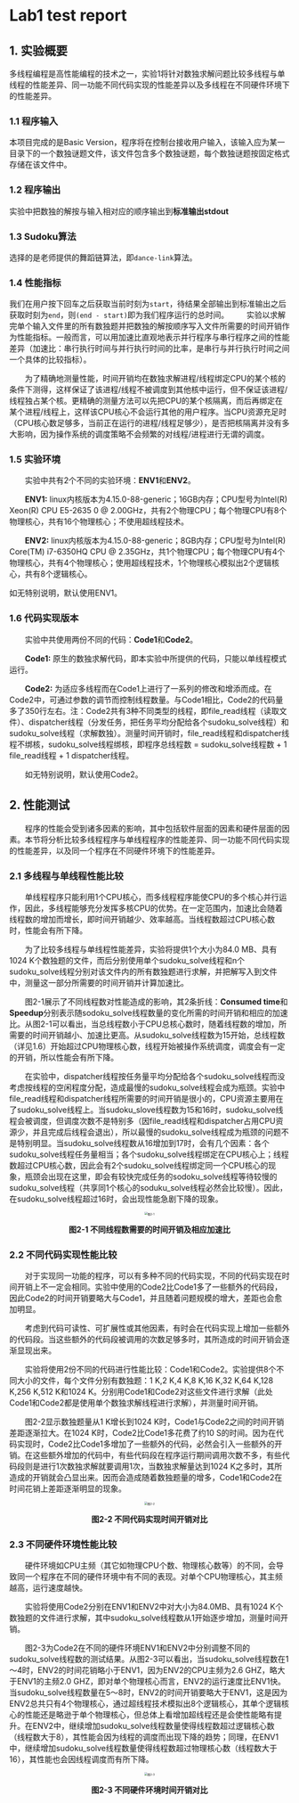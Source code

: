 # Lab1 test report

## 1. 实验概要

多线程编程是高性能编程的技术之一，实验1将针对数独求解问题比较多线程与单线程的性能差异、同一功能不同代码实现的性能差异以及多线程在不同硬件环境下的性能差异。

### 1.1 程序输入

本项目完成的是Basic Version，程序将在控制台接收用户输入，该输入应为某一目录下的一个数独谜题文件，该文件包含多个数独谜题，每个数独谜题按固定格式存储在该文件中。

### 1.2 程序输出

实验中把数独的解按与输入相对应的顺序输出到**标准输出stdout**

### 1.3 Sudoku算法

选择的是老师提供的舞蹈链算法，即`dance-link`算法。

### 1.4 性能指标

我们在用户按下回车之后获取当前时刻为`start`，待结果全部输出到标准输出之后获取时刻为`end`，则`(end - start)`即为我们程序运行的总时间。
&emsp;&emsp;实验以求解完单个输入文件里的所有数独题并把数独的解按顺序写入文件所需要的时间开销作为性能指标。一般而言，可以用加速比直观地表示并行程序与串行程序之间的性能差异（加速比：串行执行时间与并行执行时间的比率，是串行与并行执行时间之间一个具体的比较指标）。

&emsp;&emsp;为了精确地测量性能，时间开销均在数独求解进程/线程绑定CPU的某个核的条件下测得，这样保证了该进程/线程不被调度到其他核中运行，但不保证该进程/线程独占某个核。更精确的测量方法可以先把CPU的某个核隔离，而后再绑定在某个进程/线程上，这样该CPU核心不会运行其他的用户程序。当CPU资源充足时（CPU核心数足够多，当前正在运行的进程/线程足够少），是否把核隔离并没有多大影响，因为操作系统的调度策略不会频繁的对线程/进程进行无谓的调度。

### 1.5 实验环境

&emsp;&emsp;实验中共有2个不同的实验环境：**ENV1**和**ENV2**。

&emsp;&emsp;**ENV1:** linux内核版本为4.15.0-88-generic；16GB内存；CPU型号为Intel(R) Xeon(R) CPU E5-2635 0 @ 2.00GHz，共有2个物理CPU；每个物理CPU有8个物理核心，共有16个物理核心；不使用超线程技术。

&emsp;&emsp;**ENV2:** linux内核版本为4.15.0-88-generic；8GB内存；CPU型号为Intel(R) Core(TM) i7-6350HQ CPU @ 2.35GHz，共1个物理CPU；每个物理CPU有4个物理核心，共有4个物理核心；使用超线程技术，1个物理核心模拟出2个逻辑核心，共有8个逻辑核心。

如无特别说明，默认使用ENV1。

### 1.6 代码实现版本

&emsp;&emsp;实验中共使用两份不同的代码：**Code1**和**Code2**。

&emsp;&emsp;**Code1:** 原生的数独求解代码，即本实验中所提供的代码，只能以单线程模式运行。

&emsp;&emsp;**Code2:** 为适应多线程而在Code1上进行了一系列的修改和增添而成。在Code2中，可通过参数的调节而控制线程数量。与Code1相比，Code2的代码量多了350行左右。注：Code2共有3种不同类型的线程，即file_read线程（读取文件）、dispatcher线程（分发任务，把任务平均分配给各个sudoku_solve线程）和sudoku_solve线程（求解数独）。测量时间开销时，file_read线程和dispatcher线程不绑核，sudoku_solve线程绑核，即程序总线程数 = sudoku_solve线程数 + 1 file_read线程 + 1 dispatcher线程。

&emsp;&emsp;如无特别说明，默认使用Code2。

## 2. 性能测试

&emsp;&emsp;程序的性能会受到诸多因素的影响，其中包括软件层面的因素和硬件层面的因素。本节将分析比较多线程程序与单线程程序的性能差异、同一功能不同代码实现的性能差异，以及同一个程序在不同硬件环境下的性能差异。

### 2.1 多线程与单线程性能比较

&emsp;&emsp;单线程程序只能利用1个CPU核心，而多线程程序能使CPU的多个核心并行运作，因此，多线程能够充分发挥多核CPU的优势。在一定范围内，加速比会随着线程数的增加而增长，即时间开销越少、效率越高。当线程数超过CPU核心数时，性能会有所下降。

&emsp;&emsp;为了比较多线程与单线程性能差异，实验将提供1个大小为84.0 MB、具有1024 K个数独题的文件，而后分别使用单个sudoku_solve线程和n个sudoku_solve线程分别对该文件内的所有数独题进行求解，并把解写入到文件中，测量这一部分所需要的时间开销并计算加速比。

&emsp;&emsp;图2-1展示了不同线程数对性能造成的影响，其2条折线：**Consumed time**和**Speedup**分别表示随sodoku_solve线程数量的变化所需的时间开销和相应的加速比。从图2-1可以看出，当总线程数小于CPU总核心数时，随着线程数的增加，所需要的时间开销越小、加速比更高。从sudoku_solve线程数为15开始，总线程数（详见1.6）开始超过CPU物理核心数，线程开始被操作系统调度，调度会有一定的开销，所以性能会有所下降。

&emsp;&emsp;在实验中，dispatcher线程按任务量平均分配给各个sudoku_solve线程而没考虑按线程的空闲程度分配，造成最慢的sudoku_solve线程会成为瓶颈。实验中file_read线程和dispatcher线程所需要的时间开销是很小的，CPU资源主要用在了sudoku_solve线程上。当sudoku_slove线程数为15和16时，sudoku_solve线程会被调度，但调度次数不是特别多（因file_read线程和dispatcher占用CPU资源少，并且完成后线程会退出），所以最慢的sudoku_solve线程成为瓶颈的问题不是特别明显。当sudoku_solve线程数从16增加到17时，会有几个因素：各个sudoku_solve线程任务量相当；各个sudoku_solve线程绑定在CPU核心上；线程数超过CPU核心数，因此会有2个sudoku_solve线程绑定同一个CPU核心的现象，瓶颈会出现在这里，即会有较快完成任务的sodoku_solve线程等待较慢的sudoku_solve线程（共享同1个核心的soduku_solve线程必然会比较慢）。因此，在sudoku_solve线程超过16时，会出现性能急剧下降的现象。 

<div align="center"><img src="src/图2-1.png" alt="图2-1" title="图2-1" style="zoom:35%;" /></div>

**<p align="center">图2-1 不同线程数需要的时间开销及相应加速比</p>**

### 2.2 不同代码实现性能比较

&emsp;&emsp;对于实现同一功能的程序，可以有多种不同的代码实现，不同的代码实现在时间开销上不一定会相同。实验中使用的Code2比Code1多了一些额外的代码段，因此Code2的时间开销要略大与Code1，并且随着问题规模的增大，差距也会愈加明显。

&emsp;&emsp;考虑到代码可读性、可扩展性或其他因素，有时会在代码实现上增加一些额外的代码段。当这些额外的代码段被调用的次数足够多时，其所造成的时间开销会逐渐显现出来。

&emsp;&emsp;实验将使用2份不同的代码进行性能比较：Code1和Code2。实验提供8个不同大小的文件，每个文件分别有数独题：1 K,2 K,4 K,8 K,16 K,32 K,64 K,128 K,256 K,512 K和1024 K。分别用Code1和Code2对这些文件进行求解（此处Code1和Code2都是使用单个数独求解线程进行求解），并测量时间开销。

&emsp;&emsp;图2-2显示数独题量从1 K增长到1024 K时，Code1与Code2之间的时间开销差距逐渐拉大。在1024 K时，Code2比Code1多花费了约10 S的时间。因为在代码实现时，Code2比Code1多增加了一些额外的代码，必然会引入一些额外的开销。在这些额外增加的代码中，有些代码段在程序运行期间调用次数不多，有些代码段则是进行1次数独求解就要调用1次，当数独求解量达到1024 K之多时，其所造成的开销就会凸显出来。因而会造成随着数独题量的增多，Code1和Code2在时间花销上差距逐渐明显的现象。

<div align="center"><img src="src/图2-2.png" alt="图2-2" title="图2-2" style="zoom:35%;" /></div>

**<p align="center">图2-2 不同代码实现时间开销对比</p>**

### 2.3 不同硬件环境性能比较

&emsp;&emsp;硬件环境如CPU主频（其它如物理CPU个数、物理核心数等）的不同，会导致同一个程序在不同的硬件环境中有不同的表现。对单个CPU物理核心，其主频越高，运行速度越快。

&emsp;&emsp;实验将使用Code2分别在ENV1和ENV2中对大小为84.0MB、具有1024 K个数独题的文件进行求解，其中sudoku_solve线程数从1开始逐步增加，测量时间开销。

&emsp;&emsp;图2-3为Code2在不同的硬件环境ENV1和ENV2中分别调整不同的sudoku_solve线程数的测试结果。从图2-3可以看出，当sudoku_solve线程数在1～4时，ENV2的时间花销略小于ENV1，因为ENV2的CPU主频为2.6 GHZ，略大于ENV1的主频2.0 GHZ，即对单个物理核心而言，ENV2的运行速度比ENV1快。当sudoku_solve线程数量在5～8时，ENV2的时间开销要略大于ENV1，这是因为ENV2总共只有4个物理核心，通过超线程技术模拟出8个逻辑核心，其单个逻辑核心的性能还是略逊于单个物理核心，但总体上看增加超线程还是会使性能略有提升。在ENV2中，继续增加sudoku_solve线程数量使得线程数超过逻辑核心数（线程数大于8），其性能会因为线程的调度而出现下降的趋势；同理，在ENV1中，继续增加sudoku_solve线程数量使得线程数超过物理核心数（线程数大于16），其性能也会因线程调度而有所下降。

<div align="center"><img src="src/图2-3.png" alt="图2-3" title="图2-3" style="zoom:35%;" /></div>

**<p align="center">图2-3 不同硬件环境时间开销对比</p>**

